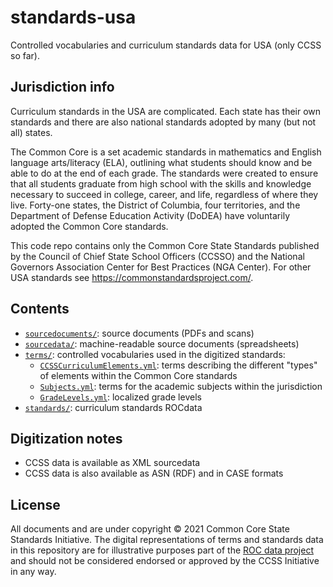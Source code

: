 # standards-usa
Controlled vocabularies and curriculum standards data for USA (only CCSS so far).

Jurisdiction info
-----------------
Curriculum standards in the USA are complicated. Each state has their own standards
and there are also national standards adopted by many (but not all) states.

The Common Core is a set academic standards in mathematics and English language arts/literacy (ELA),
outlining what students should know and be able to do at the end of each grade.
The standards were created to ensure that all students graduate from high school
with the skills and knowledge necessary to succeed in college, career, and life,
regardless of where they live. Forty-one states, the District of Columbia,
four territories, and the Department of Defense Education Activity (DoDEA)
have voluntarily adopted the Common Core standards.

This code repo contains only the Common Core State Standards published by the 
Council of Chief State School Officers (CCSSO) and the National Governors Association Center for Best Practices (NGA Center). For other USA standards see https://commonstandardsproject.com/.



Contents
--------
- [`sourcedocuments/`](./sourcedocuments): source documents (PDFs and scans)
- [`sourcedata/`](./sourcedata): machine-readable source documents (spreadsheets)
- [`terms/`](./terms): controlled vocabularies used in the digitized standards:
  - [`CCSSCurriculumElements.yml`](./terms/CCSSCurriculumElements.yml): terms describing
    the different "types" of elements within the Common Core standards
  - [`Subjects.yml`](./terms/Subjects.yml): terms for the academic subjects within the jurisdiction
  - [`GradeLevels.yml`](./terms/GradeLevels.yml): localized grade levels
- [`standards/`](./standards): curriculum standards ROCdata



Digitization notes
------------------
- CCSS data is available as XML sourcedata
- CCSS data is also available as ASN (RDF) and in CASE formats




License
-------
All documents and are under copyright © 2021 Common Core State Standards Initiative.
The digital representations of terms and standards data in this repository are
for illustrative purposes part of the [ROC data project](https://rocdata.global/)
and should not be considered endorsed or approved by the CCSS Initiative in any way.


